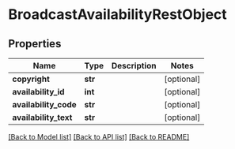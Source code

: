 # BroadcastAvailabilityRestObject

## Properties
Name | Type | Description | Notes
------------ | ------------- | ------------- | -------------
**copyright** | **str** |  | [optional] 
**availability_id** | **int** |  | [optional] 
**availability_code** | **str** |  | [optional] 
**availability_text** | **str** |  | [optional] 

[[Back to Model list]](../README.md#documentation-for-models) [[Back to API list]](../README.md#documentation-for-api-endpoints) [[Back to README]](../README.md)

